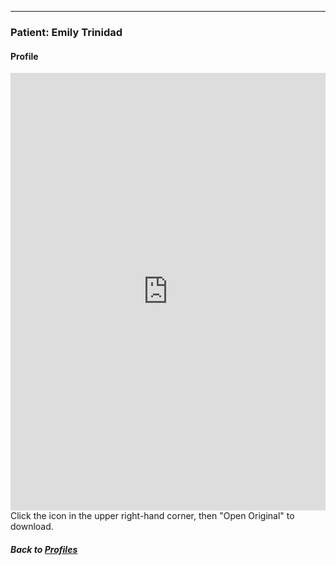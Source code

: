 ---
### Patient: Emily Trinidad
#### Profile

<embed src="https://docs.google.com/viewer?url=https://github.com/data2health/CTS-Personas/raw/master/docs/assets/PatientPersona1_PersonaProfile.pdf&embedded=true" style="width:100%; height:700px;" frameborder="0" />
<br>
Click the icon in the upper right-hand corner, then "Open Original" to download.

##### Back to [Profiles](index.md)
